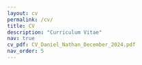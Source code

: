 ```yaml
---
layout: cv 
permalink: /cv/
title: CV
description: "Curriculum Vitae"
nav: true 
cv_pdf: CV_Daniel_Nathan_December_2024.pdf
nav_order: 5
---
```



